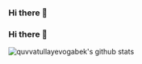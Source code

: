 ### Hi there 👋

<!--
**quvvatullayev/quvvatullayev** is a ✨ _special_ ✨ repository because its `README.md` (this file) appears on your GitHub profile.

Here are some ideas to get you started:

- 🔭 I’m currently working on ...
- 🌱 I’m currently learning ...
- 👯 I’m looking to collaborate on ...
- 🤔 I’m looking for help with ...
- 💬 Ask me about ...
- 📫 How to reach me: ...
- 😄 Pronouns: ...
- ⚡ Fun fact: ...
-->

### Hi there 👋


![quvvatullayevogabek's github stats](https://github-readme-stats.vercel.app/api?username=diyorbekmajidov&show_icons=true&theme=tokyonight)
